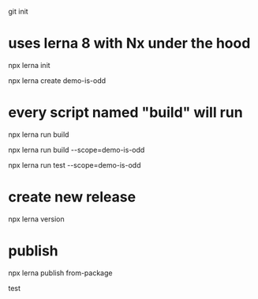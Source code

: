 git init

# uses lerna 8 with Nx under the hood
npx lerna init

npx lerna create demo-is-odd

# every script named "build" will run
npx lerna run build

npx lerna run build --scope=demo-is-odd

npx lerna run test --scope=demo-is-odd


# create new release
npx lerna version

# publish
npx lerna publish from-package

test